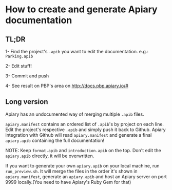 # How to create and generate Apiary documentation

## TL;DR
1- Find the project's `.apib` you want to edit the documentation. e.g.: `Parking.apib`

2- Edit stuff!

3- Commit and push

4- See result on PBP's area on http://docs.pbp.apiary.io/#

## Long version

Apiary has an undocumented way of merging multiple `.apib` files.

`apiary.manifest` contains an ordered list of `.apib`'s by project on each line. 
Edit the project's respective `.apib` and simply push it back to Github. Apiary integration with Github will read `apiary.manifest` and generate a final `apiary.apib` containing the full documentation!

NOTE: Keep `format.apib` and `introduction.apib` on the top. Don't edit the `apiary.apib` directly, it will be overwritten.

If you want to generate your own `apiary.apib` on your local machine, run `run_preview.sh`. It will merge the files in the order it's shown in `apiary.manifest`, generate an `apiary.apib` and host an Apiary server on port 9999 locally.(You need to have Apiary's Ruby Gem for that)
